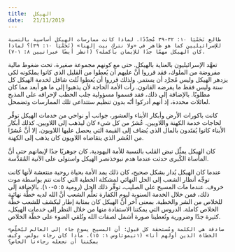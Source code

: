 ```yaml
---
title:  الهيكل
date:   21/11/2019
---
```


`طالع نَحَمْيَا ١٠: ٣٢-٣٩ مُجدَّدًا. لماذا كانت ممارسات الهيكل أساسية بالنسبة للإسرائيليين كما هو ظاهر في «ولا نترك بيت إلهنا» (نَحَمْيَا ١٠: ٣٩)؟ لماذا كان الهيكل مهمًا جدًا للإيمان بأكمله؟ (انظر أيضًا عبرانيين ٨: ١-٧).`

تعهَّد الإسرائيليون بالعناية بالهيكل. حتى مع كونهم مجموعة صغيرة، تحت ضغوط مالية مفروضة من الملوك، فقد قرروا أنَّ عليهم أن يُعطوا من القليل الذي كانوا يملكونه لكي يزدهر الهيكل وليس مُجرَّد أن يستمر. ولذلك قرروا أن يُعطوا ثُلث شاقل لخدمة الهيكل كل سنة وليس فقط ما يفرضه القانون. رأت الأمة الحاجة لأن يذهبوا إلى ما هو أبعد مما كان مطلوبًا. بالإضافة إلى ذلك، فقد قسموا مسؤولية جلب الحطب لإحراقه على المذبح لعائلات محددة، إذ أنهم أدركوا أنّه بدون تنظيم ستتداعى تلك الممارسات وتضمحل.

كانت باكورات الأرض وأبكار الأبناء والعشور، جوانب أو نواحي من خدمات الهيكل توفِّر لحاجات خدمة الكهنة واللاويين. عُشرٌ من كل شيء كان ليذهب إلى اللاويين. كذلك أبكار الأبناء كانوا يُفتَدون بالمال الذي يُضاف إلى القيمة التي يحصل عليها اللاويون. إلا أنَّ عُشرًا من العُشر الذي يتقاضاه اللاويون كان يذهب إلى الكهنة.

كان الهيكل يمثِّل نبض القلب بالنسبة للأمة اليهودية. كان جوهريًا جدًا لإيمانهم حتى أنَّ المأساة الكُبرى حدثت عندما هدم نبوخذنصر الهيكل واستولى على الآنية المُقدَّسة.

عندما كان الهيكل يُدار بشكل صحيح، كان ذلك يمد الأمة بحياة روحية منتعشة لأنها كانت توجِّه أنظار الشعب إلى الحل النهائي لمشكلة الخطية التي كانت تتم بواسطة موت خروف. عندما مات المسيح على الصليب، توفَّر ذلك الحل (رومية ٥: ٥-١٠). بالإضافة إلى ذلك، فمن خلال الخدمة السنوية ليوم الكفارة تعلَّم الشعب أنَّ الله لديه خطَّة نهائية للخلاص من الشر والخطية. بمعنى آخر أنَّ الهيكل كان بمثابة إطار ليكشف للشعب خطَّة الخلاص كاملة. الدروس التي يمكننا الاستفادة منها من خلال النظر إلى خدمات الهيكل، كثيرة جدًا وضرورية وتُعطينا صورة أشمل لصفات الله وتُلقي الضوء على خطَّة الخلاص.

`«صادقة هي الكلمة ومُستحقة كل قبول: أن المسيح يسوع جاء إلى العالم ليُخلِّص الخطاة الذين أولهم أنا» (١تيموثاوس ١: ١٥). ماذا كان رجاء بولس، وكيف يمكننا أن نجعله رجاءنا الخاص؟`